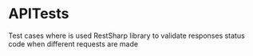 # APITests
Test cases where is used RestSharp library to validate responses status code when different requests are made
